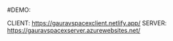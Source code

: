 #DEMO:

CLIENT: https://gauravspacexclient.netlify.app/
SERVER: https://gauravspacexserver.azurewebsites.net/